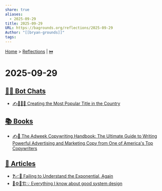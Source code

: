 ```yaml
---
share: true
aliases:
  - 2025-09-29
title: 2025-09-29
URL: https://bagrounds.org/reflections/2025-09-29
Author: "[[bryan-grounds]]"
tags:
---
```

[Home](../index.md) > [Reflections](./index.md) | [⏮️](./2025-09-28.md)  
# 2025-09-29  
## [🤖💬 Bot Chats](../bot-chats/index.md)  
- [✍️🥇🇺🇸 Creating the Most Popular Title in the Country](../bot-chats/creating-the-most-popular-title-in-the-country.md)  
  
## [📚 Books](../books/index.md)  
- [✍️📣 The Adweek Copywriting Handbook: The Ultimate Guide to Writing Powerful Advertising and Marketing Copy from One of America's Top Copywriters](../books/the-adweek-copywriting-handbook-the-ultimate-guide-to-writing-powerful-advertising-and-marketing-copy-from-one-of-americas-top-copywriters.md)  
  
## [📄 Articles](../articles/index.md)  
- [❓📈🤦 Failing to Understand the Exponential, Again](../articles/failing-to-understand-the-exponential-again.md)  
- [🤔⚙️🧩🏗️💡 Everything I know about good system design](../articles/everything-i-know-about-good-system-design.md)